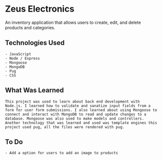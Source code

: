 # Zeus Electronics

 An inventory application that allows users to create, edit, and delete products and categories.
 
## Technologies Used

    - JavaScript
    - Node / Express
    - Mongoose 
    - MongoDB
    - Pug
    - CSS

## What Was Learned 

    This project was used to learn about back end development with Node.js. I learned how to validate and sanatize input fields from a form for user form submissions. I also learned about using Mongoose to connect and interact with MongoDB to read and update changes to a database. Mongoose was also used to make models and controllers. Another technology that was learned and used was template engines this project used pug, all the files were rendered with pug.

## To Do

    - Add a option for users to add an image to products
